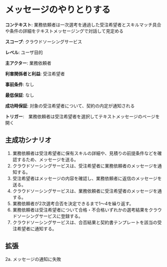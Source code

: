 # メッセージのやりとりする

**コンテキスト**: 業務依頼者は一次選考を通過した受注希望者とスキルマッチ具合や条件の詳細をテキストメッセージングで対話して見定める

**スコープ**: クラウドソーシングサービス

**レベル**: ユーザ目的

**主アクター**: 業務依頼者

**利害関係者と利益**: 受注希望者

**事前条件**: なし

**最低保証**: なし

**成功時保証**: 対象の受注希望者について、契約の内定が通知される

**トリガー**:　業務依頼者は受注希望者を選択してテキストメッセージのページを開く

## 主成功シナリオ

1. 業務依頼者は受注希望者に保有スキルの詳細や、見積りの前提条件などを確認するため、メッセージを送る。
1. クラウドソーシングサービスは、受注希望者に業務依頼者のメッセージを通知する。
1. 受注希望者はメッセージの内容を確認し、業務依頼者に返信のメッセージを送る。
1. クラウドソーシングサービスは、業務依頼者に受注希望者のメッセージを通する。
1. 業務依頼者が2次選考合否を決定できるまで1～4を繰り返す。
1. 業務依頼者は受注希望者について合格・不合格いずれかの選考結果をクラウドソーシングサービスに登録する。
1. クラウドソーシングサービスは、合否結果と契約書テンプレートを該当の受注希望者に通知する。

## 拡張

2a. メッセージの通知に失敗